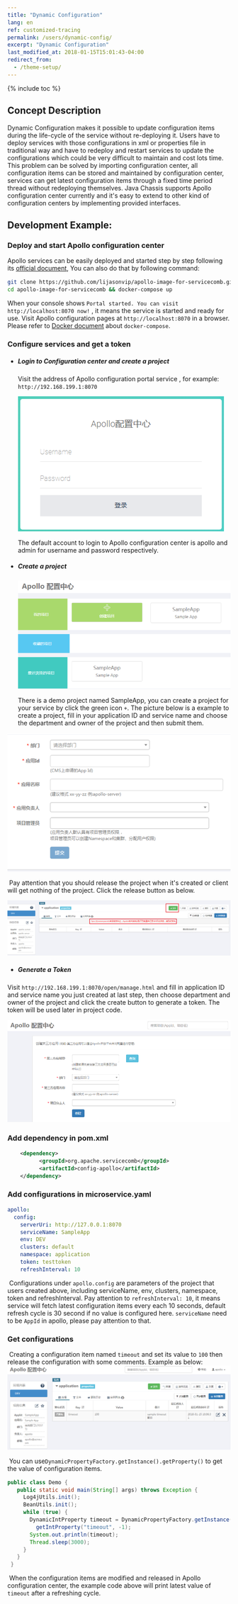 ```yaml
---
title: "Dynamic Configuration"
lang: en
ref: customized-tracing
permalink: /users/dynamic-config/
excerpt: "Dynamic Configuration"
last_modified_at: 2018-01-15T15:01:43-04:00
redirect_from:
  - /theme-setup/
---
```


{% include toc %}
## Concept Description

Dynamic Configuration makes it possible to update configuration items during the life-cycle of the service without re-deploying it. Users have to deploy services with those configurations in xml or properties file in traditional way and have to redeploy and restart services to update the configurations which could be very difficult to maintain and cost lots time. This problem can be solved by importing configuration center, all configuration items can be stored and maintained by configuration center, services can get latest configuration items through a fixed time period thread without redeploying themselves. Java Chassis supports Apollo configuration center currently and it\'s easy to extend to other kind of configuration centers by implementing provided interfaces.

## Development Example:

### Deploy and start Apollo configuration center

Apollo services can be easily deployed and started step by step following its [official document](https://github.com/ctripcorp/apollo/wiki/Apollo-Quick-Start-Docker%E9%83%A8%E7%BD%B2), You can also do that by following command:

   ```bash
   git clone https://github.com/lijasonvip/apollo-image-for-servicecomb.git
   cd apollo-image-for-servicecomb && docker-compose up
   ```
When your console shows `Portal started. You can visit http://localhost:8070 now!` , it means the service is started and ready for use. Visit Apollo configuration pages at `http://localhost:8070` in a browser. Please refer to [Docker document](https://docs.docker.com/compose/install/) about `docker-compose`.

### Configure services and get a token

* ##### Login to Configuration center and create a project

  Visit the address of Apollo configuration portal service , for example: `http://192.168.199.1:8070`

  ![登录配置中心](/assets/images/config/login.png)

  The default account to login to Apollo configuration center is apollo and admin for username and password respectively.

* ##### Create a project

  ![创建项目](/assets/images/config/create_project.png)

  There is a demo project named SampleApp, you can create a project for your service by click the green icon `+`. The picture below is a example to create a project, fill in your application ID and service name and choose the department and owner of the project and then submit them.

![项目信息](/assets/images/config/create_project2.png)

​	Pay attention that you should release the project when it's created or client will get nothing of the project. Click the release button as below.

![release_namespace](/assets/images/config/release_namespace.png)

* ##### Generate a Token

Visit `http://192.168.199.1:8070/open/manage.html` and fill in application ID and service name you just created at last step, then choose department and owner of the project and click the create button to generate a token. The token will be used later in project code.

![生成TOKEN](/assets/images/config/token.png)

### Add dependency in pom.xml

```xml
    <dependency>
          <groupId>org.apache.servicecomb</groupId>
          <artifactId>config-apollo</artifactId>
    </dependency>
```
### Add configurations in microservice.yaml

   ```yaml
   apollo:
     config:
       serverUri: http://127.0.0.1:8070
       serviceName: SampleApp
       env: DEV
       clusters: default
       namespace: application
       token: testtoken
       refreshInterval: 10
   ```
​	Configurations under `apollo.config` are parameters of the project that users created above, including serviceName, env, clusters, namespace, token and refreshInterval. Pay attention to `refreshInterval: 10`, it means service will fetch latest configuration items every each 10 seconds, default refresh cycle is 30 second if no value is configured here. 
  `serviceName` need to be `AppId` in apollo, please pay attention to that.

### Get configurations

​	Creating a configuration item named `timeout` and set its value to `100` then release the configuration with some comments. Example as below:	![动态属性timeout](/assets/images/config/release_config.png)

​	You can use`DynamicPropertyFactory.getInstance().getProperty()` to get the value of configuration items. 

   ```java
   public class Demo {
      public static void main(String[] args) throws Exception {
        Log4jUtils.init();
        BeanUtils.init();
        while (true) {
          DynamicIntProperty timeout = DynamicPropertyFactory.getInstance().
            getIntProperty("timeout", -1);
          System.out.println(timeout);
          Thread.sleep(3000);
        }
      }
    }
   ```
​	When the configuration items are modified and released in Apollo configuration center, the example code above will print latest value of `timeout` after a refreshing cycle.
